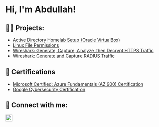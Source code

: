 <h1>Hi, I'm Abdullah! <br/><a href="https://www.linkedin.com"></a>

<h2>👨‍💻 Projects:</h2>

  - [Active Directory Homelab Setup (Oracle VirtualBox)](https://github.com/AbdullahHusseinA/ActiveDirectoryHomeLab/tree/main)
  - [Linux File Permissions](https://github.com/AbdullahHusseinA/FilePermissionsInLinux/tree/main)
  - [Wireshark: Generate, Capture, Analyze, then Decrypt HTTPS Traffic](https://github.com/AbdullahHusseinA/WireSharkHTTPSTraffic/tree/main)
  - [Wireshark: Generate and Capture RADIUS Traffic](https://github.com/AbdullahHusseinA/WireSharkRADIUS/tree/main)
    


<h2>📄 Certifications </h2>

- [Microsoft Certified: Azure Fundamentals (AZ 900) Certification](https://learn.microsoft.com/en-us/users/abdullahhusseinabdi-2855/credentials/2a4a8d4462b85e51?ref=https%3A%2F%2Fgithub.com%2FAbdullahHusseinA%2FMicrosoft-Certified-Azure-Fundamentals-AZ-900-Certification)
- [Google Cybersecurity Certification](https://www.credly.com/badges/1586fddf-3994-42eb-b7d0-5ec980da54f4/public_url)


<h2> 🤳 Connect with me:</h2>


[<img align="left" alt="AbdullahHussein | LinkedIn" width="22px" src="https://cdn.jsdelivr.net/npm/simple-icons@v3/icons/linkedin.svg" />][linkedin]

[linkedin]: https://www.linkedin.com/in/abdullah-hussein-abdi/

<!--
**AbdullahHusseinA/AbdullahHusseinA** is a ✨ _special_ ✨ repository because its `README.md` (this file) appears on your GitHub profile.

Here are some ideas to get you started:

- 🔭 I’m currently working on ...
- 🌱 I’m currently learning ...
- 👯 I’m looking to collaborate on ...
- 🤔 I’m looking for help with ...
- 💬 Ask me about ...
- 📫 How to reach me: ...
- 😄 Pronouns: ...
- ⚡ Fun fact: ...
-->
